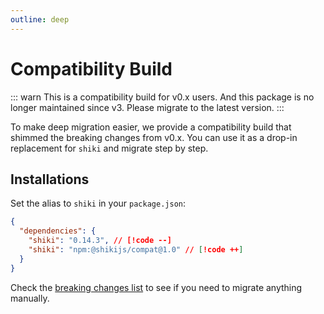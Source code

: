 ```yaml
---
outline: deep
---
```


# Compatibility Build

::: warn
This is a compatibility build for v0.x users. And this package is no longer maintained since v3. Please migrate to the latest version.
:::

To make deep migration easier, we provide a compatibility build that shimmed the breaking changes from v0.x. You can use it as a drop-in replacement for `shiki` and migrate step by step.

## Installations

<Badges name="@shikijs/compat" />

Set the alias to `shiki` in your `package.json`:

<!-- eslint-skip -->

```json
{
  "dependencies": {
    "shiki": "0.14.3", // [!code --]
    "shiki": "npm:@shikijs/compat@1.0" // [!code ++]
  }
}
```

Check the [breaking changes list](/guide/migrate#migrate-from-v0-14) to see if you need to migrate anything manually.
